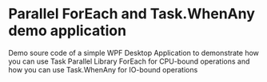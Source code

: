 # Parallel ForEach and Task.WhenAny demo application
Demo soure code of a simple WPF Desktop Application to demonstrate how you can use Task Parallel Library ForEach for CPU-bound operations and how you can use Task.WhenAny for IO-bound operations

